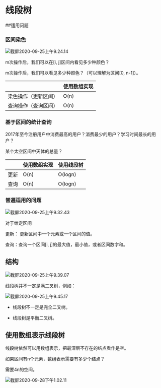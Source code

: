 # 线段树



##适用问题

### 区间染色

![截屏2020-09-25上午9.24.14](https://image-hosting.jellyfishmix.com/20200925092449.png)

m次操作后，我们可以在[i, j]区间内看见多少种颜色？

m次操作后，我们可以看见多少种颜色？（可以理解为区间[0, n-1]）。

|                      | 使用数组实现 |
| -------------------- | ------------ |
| 染色操作（更新区间） | O(n)         |
| 查询操作（查询区间） | O(n)         |

### 基于区间的统计查询

2017年至今注册用户中消费最高的用户？消费最少的用户？学习时间最长的用户？

某个太空区间中天体的总量？

|      | 使用数组实现 | 使用线段树 |
| ---- | ------------ | ---------- |
| 更新 | O(n)         | O(logn)    |
| 查询 | O(n)         | O(logn)    |

### 普遍适用的问题

![截屏2020-09-25上午9.32.43](https://image-hosting.jellyfishmix.com/20200925093251.png)

对于给定区间

更新： 更新区间中一个元素或一个区间的值。

查询：查询一个区间[i, j]的最大值，最小值，或者区间数字和。



## 结构

![截屏2020-09-25上午9.39.07](https://image-hosting.jellyfishmix.com/20200925093958.png)

线段树并不一定是满二叉树，例如：

![截屏2020-09-25上午9.45.17](https://image-hosting.jellyfishmix.com/20200925094652.png)

- 线段树不一定是完全二叉树。

- 线段树是平衡二叉树。 



## 使用数组表示线段树

线段树依然可以用数组表示，把最深层不存在的结点看作是空。

如果区间有n个元素，数组表示需要有多少个结点？

需要4n的空间。

![截屏2020-09-28下午1.02.11](https://image-hosting.jellyfishmix.com/20200928130224.png)



